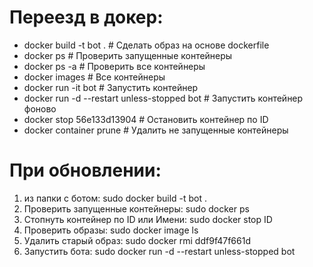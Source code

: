 # Переезд в докер:
- docker build -t bot .                           # Сделать образ на основе dockerfile
- docker ps                                       # Проверить запущенные контейнеры
- docker ps -a                                    # Проверить все контейнеры
- docker images                                   # Все контейнеры
- docker run -it bot                              # Запустить контейнер
- docker run -d --restart unless-stopped bot      # Запустить контейнер фоново
- docker stop 56e133d13904                        # Остановить контейнер по ID
- docker container prune                          # Удалить не запущенные контейнеры

# При обновлении:
1. из папки с ботом:
sudo docker build -t bot .
2. Проверить запущенные контейнеры:
sudo docker ps
3. Стопнуть контейнер по ID или Имени:
sudo docker stop ID
4. Проверить образы:
sudo docker image ls
5. Удалить старый образ:
sudo docker rmi ddf9f47f661d
6. Запустить бота:
sudo docker run -d --restart unless-stopped bot